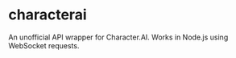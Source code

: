# characterai
An unofficial API wrapper for Character.AI. Works in Node.js using WebSocket requests.
